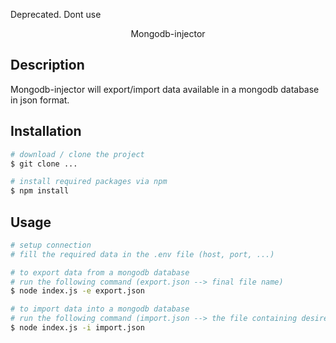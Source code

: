 Deprecated. Dont use
<p align="center">
  Mongodb-injector
</p>

## Description

Mongodb-injector will export/import data available in a mongodb database in json format.

## Installation

```bash
# download / clone the project
$ git clone ...

# install required packages via npm
$ npm install
```

## Usage

```bash
# setup connection
# fill the required data in the .env file (host, port, ...)

# to export data from a mongodb database
# run the following command (export.json --> final file name)
$ node index.js -e export.json

# to import data into a mongodb database
# run the following command (import.json --> the file containing desired data)
$ node index.js -i import.json
```
